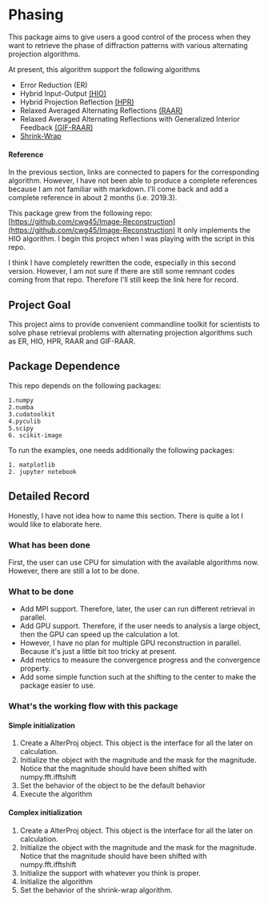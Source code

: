 # Phasing

This package aims to give users a good control of the process when they want to 
retrieve the phase of diffraction patterns with various alternating projection 
algorithms.

At present, this algorithm support the following algorithms

- Error Reduction (ER)
- Hybrid Input-Output [(HIO)](https://www.osapublishing.org/ol/abstract.cfm?uri=ol-3-1-27)
- Hybrid Projection Reflection [(HPR)](https://www.ncbi.nlm.nih.gov/pubmed/12801170)
- Relaxed Averaged Alternating Reflections [(RAAR)](https://iopscience.iop.org/article/10.1088/0266-5611/21/1/004)
- Relaxed Averaged Alternating Reflections with Generalized Interior Feedback [(GIF-RAAR)](https://www.ncbi.nlm.nih.gov/pubmed/23187243) 
- [Shrink-Wrap](https://link.aps.org/doi/10.1103/PhysRevB.68.140101) 

#### Reference 
In the previous section, links are connected to papers for the corresponding algorithm. However, 
I have not been able to produce a complete references because I am not familiar with markdown. 
I'll come back and add a complete reference in about 2 months (i.e. 2019.3).

This package grew from the following repo: [https://github.com/cwg45/Image-Reconstruction](https://github.com/cwg45/Image-Reconstruction)
It only implements the HIO algorithm. I begin this project when I was playing with the script in 
this repo. 

I think I have completely rewritten the code, especially in this second version. However, 
I am not sure if there are still some remnant codes coming from that repo. Therefore I'll still 
keep the link here for record. 

## Project Goal
This project aims to provide convenient commandline toolkit for scientists to solve phase 
retrieval problems with alternating projection algorithms such as ER, HIO, HPR, RAAR and GIF-RAAR.

## Package Dependence
This repo depends on the following packages:

    1.numpy
    2.numba
    3.cudatoolkit
    4.pyculib
    5.scipy
    6. scikit-image
 
To run the examples, one needs additionally the following
packages:

    1. matplotlib
    2. jupyter notebook
    
## Detailed Record
Honestly, I have not idea how to name this section. There is quite a lot I would like to 
elaborate here.

### What has been done
First, the user can use CPU for simulation with the available algorithms now. However, there are 
still a lot to be done.

### What to be done
- Add MPI support. Therefore, later, the user can run different retrieval in parallel.
- Add GPU support. Therefore, if the user needs to analysis a large object, then the GPU can 
speed up the calculation a lot. 
- However, I have no plan for multiple GPU reconstruction in parallel. Because it's just a 
little bit too tricky at present.
- Add metrics to measure the convergence progress and the convergence property.
- Add some simple function such at the shifting to the center to make the package easier to use.

### What's the working flow with this package

#### Simple initialization

1. Create a AlterProj object. This object is the interface for all the later on calculation.
2. Initialize the object with the magnitude and the mask for the magnitude. Notice that the 
magnitude should have been shifted with numpy.fft.ifftshift
3. Set the behavior of the object to be the default behavior
4. Execute the algorithm

#### Complex initialization

1. Create a AlterProj object. This object is the interface for all the later on calculation.
2. Initialize the object with the magnitude and the mask for the magnitude. Notice that the 
magnitude should have been shifted with numpy.fft.ifftshift
3. Initialize the support with whatever you think is proper.
3. Initialize the algorithm 
4. Set the behavior of the shrink-wrap algorithm.




